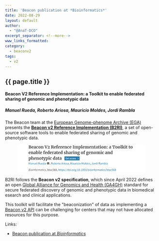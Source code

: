 ```yaml
---
title: 'Beacon publication at *Bioinformatics*'
date: 2022-08-29
layout: default
author: 
  - "@AnaT-DCO"
excerpt_separator: <!--more-->
www_links_formatted:
category:
  - beaconv2
tags:
  - v2
---
```


## {{ page.title }}

#### Beacon V2 Reference Implementation: a Toolkit to enable federated sharing of genomic and phenotypic data
##### Manuel Rueda, Roberto Ariosa, Mauricio Moldes, Jordi Rambla

The Beacon team at the [European Genome-phenome Archive (EGA)](https://ega-archive.org/) presents the [**Beacon v2 Reference Implementation (B2RI)**](https://doi.org/10.1093/bioinformatics/btac568), a set of open-source software tools to enable federated sharing of genomic and phenotypic data.

<figure>
<img src="/assets/img/B2RI-toolkit-publication.jpg" style="width: 520px;" />
</figure>

<!--more-->

B2RI follows the **Beacon v2 specification**, which since April 2022 defines an open [Global Alliance for Genomics and Health (GA4GH)](https://www.ga4gh.org/) standard for secure federated discovery of genomic and phenotypic data in biomedical esearch and clinical applications.

This toolkit will facilitate the "beaconization" of data as implementing a [Beacon v2 API](https://beacon-project.io/) can be challenging for centers that may not have allocated resources for this purpose.

Links:
- [Beacon publication at *Bioinformatics*](https://academic.oup.com/bioinformatics/advance-article-abstract/doi/10.1093/bioinformatics/btac568/6671215?redirectedFrom=fulltext)
